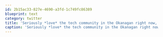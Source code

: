 ```yaml
---
id: 2b15ac33-827e-4690-a3fd-1c749fc86389
blueprint: text
category: twitter
title: 'Seriously *love* the tech community in the Okanagan right now, so much going on! ow.ly/i/1edFJ'
caption: 'Seriously *love* the tech community in the Okanagan right now, so much going on! <a href="http://ow.ly/i/1edFJ" title="http://ow.ly/i/1edFJ" class="link link_untco">ow.ly/i/1edFJ</a>'
---
```


